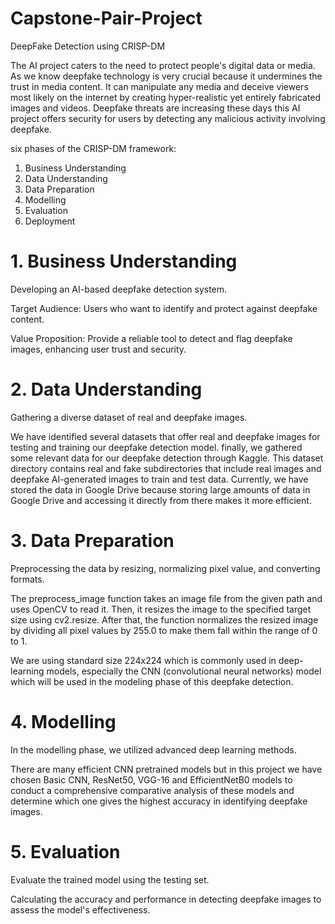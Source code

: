 # Capstone-Pair-Project
DeepFake Detection using CRISP-DM

The AI project caters to the need to protect people's digital data or media. As we know deepfake technology is very crucial because it undermines the trust in media content. It can manipulate any media and deceive viewers most likely on the internet by creating hyper-realistic yet entirely fabricated images and videos. Deepfake threats are increasing these days this AI project offers security for users by detecting any malicious activity involving deepfake.

six phases of the CRISP-DM framework:
1. Business Understanding
2. Data Understanding
3. Data Preparation
4. Modelling
5. Evaluation
6. Deployment

# 1. Business Understanding
Developing an AI-based deepfake detection system.

Target Audience: Users who want to identify and protect against deepfake content.

Value Proposition: Provide a reliable tool to detect and flag deepfake images, enhancing user trust and security.

# 2. Data Understanding
Gathering a diverse dataset of real and deepfake images.

We have identified several datasets that offer real and deepfake images for testing and training our deepfake detection model. finally, we gathered some relevant data for our deepfake detection through Kaggle. This dataset directory contains real and fake subdirectories that include real images and deepfake AI-generated images to train and test data. Currently, we have stored the data in Google Drive because storing large amounts of data in Google Drive and accessing it directly from there makes it more efficient.


# 3. Data Preparation
Preprocessing the data by resizing, normalizing pixel value, and converting formats.

The preprocess_image function takes an image file from the given path and uses OpenCV to read it. Then, it resizes the image to the specified target size using cv2.resize. After that, the function normalizes the resized image by dividing all pixel values by 255.0 to make them fall within the range of 0 to 1. 

We are using standard size 224x224 which is commonly used in deep-learning models, especially the CNN (convolutional neural networks) model which will be used in the modeling phase of this deepfake detection.


# 4. Modelling
In the modelling phase, we utilized advanced deep learning methods.

There are many efficient CNN pretrained models but in this project we have chosen Basic CNN, ResNet50, VGG-16 and EfficientNetB0 models to conduct a comprehensive comparative analysis of these models and determine which one gives the highest accuracy in identifying deepfake images.




# 5. Evaluation
Evaluate the trained model using the testing set.

Calculating the accuracy and performance in detecting deepfake images to assess the model's effectiveness.

